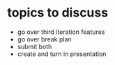# topics to discuss
- go over third iteration features
- go over break plan
- submit both
- create and turn in presentation
